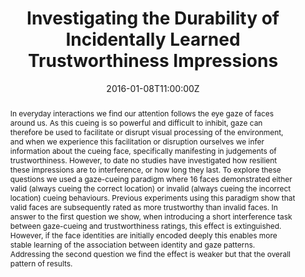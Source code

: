 ---
title: Investigating the Durability of Incidentally Learned Trustworthiness Impressions

event: January Meeting of the Experimental Psychology Society 
event_url: https://eps.ac.uk/previous-meetings/

location: University College London, London, UK

summary: Talk delivered at the January Meeting of the Experimental Psychological Society 2016, January 6-8
abstract: "In everyday interactions we find our attention follows the eye gaze of faces around us. As this cueing is so powerful and difficult to inhibit, gaze can therefore be used to facilitate or disrupt visual processing of the environment, and when we experience this facilitation or disruption ourselves we infer information about the cueing face, specifically manifesting in judgements of trustworthiness. However, to date no studies have investigated how resilient these impressions are to interference, or how long they last. To explore these questions we used a gaze-cueing paradigm where 16 faces demonstrated either valid (always cueing the correct location) or invalid (always cueing the incorrect location) cueing behaviours. Previous experiments using this paradigm show that valid faces are subsequently rated as more trustworthy than invalid faces. In answer to the first question we show, when introducing a short interference task between gaze-cueing and trustworthiness ratings, this effect is extinguished. However, if the face identities are initially encoded deeply this enables more stable learning of the association between identity and gaze patterns. Addressing the second question we find the effect is weaker but that the overall pattern of results."

# Talk start and end times.
#   End time can optionally be hidden by prefixing the line with `#`.
date: "2016-01-08T11:00:00Z"
#date_end: "2030-06-01T15:00:00Z"
all_day: false

# Schedule page publish date (NOT talk date).
publishDate: "2017-01-01T00:00:00Z"

authors: []
tags: 
- Talk

# Is this a featured talk? (true/false)
featured: false

links:
- name: Program
  url: https://eps.ac.uk/wp-content/uploads/2017/12/ProgJan2016.pdf

---